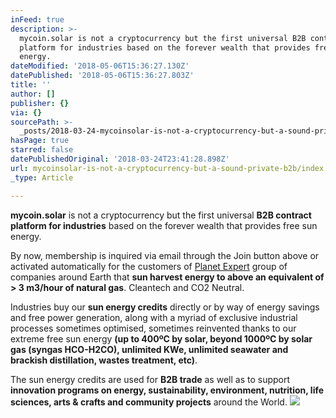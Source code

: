 ```yaml
---
inFeed: true
description: >-
  mycoin.solar is not a cryptocurrency but the first universal B2B contract
  platform for industries based on the forever wealth that provides free sun
  energy.
dateModified: '2018-05-06T15:36:27.130Z'
datePublished: '2018-05-06T15:36:27.803Z'
title: ''
author: []
publisher: {}
via: {}
sourcePath: >-
  _posts/2018-03-24-mycoinsolar-is-not-a-cryptocurrency-but-a-sound-private-b2b.md
hasPage: true
starred: false
datePublishedOriginal: '2018-03-24T23:41:28.898Z'
url: mycoinsolar-is-not-a-cryptocurrency-but-a-sound-private-b2b/index.html
_type: Article

---
```

**mycoin.solar** is not a cryptocurrency but the first universal **B2B contract platform for industries** based on the forever wealth that provides free sun energy.

By now, membership is inquired via email through the Join button above or activated automatically for the customers of [Planet Expert][0] group of companies around Earth that **sun harvest energy to above an equivalent of \> 3 m3/hour of natural gas**. Cleantech and CO2 Neutral.

Industries buy our **sun energy credits** directly or by way of energy savings and free power generation, along with a myriad of exclusive industrial processes sometimes optimised, sometimes reinvented thanks to our extreme free sun energy **(up to 400ºC by solar, beyond 1000ºC by solar gas (syngas HCO-H2CO), unlimited KWe, unlimited seawater and brackish distillation, wastes treatment, etc)**.

The sun energy credits are used for **B2B trade** as well as to support **innovation programs on energy, sustainability, environment, nutrition, life sciences, arts & crafts and community projects** around the World.
![](https://s3-us-west-2.amazonaws.com/the-grid-img/p/dba87c0654c95969709407fc79399d967d93983d.jpg)

[0]: http://planet.expert/ "Planet Expert"